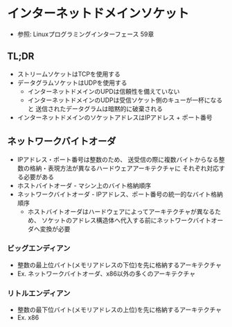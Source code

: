 # インターネットドメインソケット
- 参照: Linuxプログラミングインターフェース 59章

## TL;DR
- ストリームソケットはTCPを使用する
- データグラムソケットはUDPを使用する
  - インターネットドメインのUPDは信頼性を備えていない
  - インターネットドメインのUDPは受信ソケット側のキューが一杯になると
    送信されたデータグラムは暗黙的に破棄される
- インターネットドメインのソケットアドレスはIPアドレス + ポート番号

## ネットワークバイトオーダ
- IPアドレス・ポート番号は整数のため、
  送受信の際に複数バイトからなる整数の格納・表現方法が異なるハードウェアアーキテクチャに
  それぞれ対応する必要がある
- ホストバイトオーダ - マシン上のバイト格納順序
- ネットワークバイトオーダ - IPアドレス、ポート番号の統一的なバイト格納順序
  - ホストバイトオーダはハードウェアによってアーキテクチャが異なるため、
    ソケットのアドレス構造体へ代入する前にネットワークバイトオーダへ変換が必要

### ビッグエンディアン
- 整数の最上位バイト(メモリアドレスの下位)を先に格納するアーキテクチャ
- Ex. ネットワークバイトオーダ、x86以外の多くのアーキテクチャ

### リトルエンディアン
- 整数の最下位バイト(メモリアドレスの上位)を先に格納するアーキテクチャ
- Ex. x86
